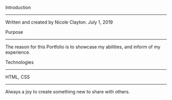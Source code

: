 Introduction
____________
Written and created by Nicole Clayton.
July 1, 2019

Purpose
_______
The reason for this Portfolio is to showcase my abilities, and inform of my experience.


Technologies
___________
HTML, CSS


___________
Always a joy to create something new to share with others.

